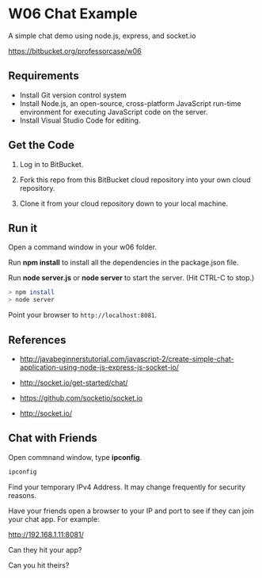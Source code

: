 # W06 Chat Example

A simple chat demo using node.js, express, and socket.io

https://bitbucket.org/professorcase/w06

## Requirements

- Install Git version control system
- Install Node.js, an open-source, cross-platform JavaScript run-time environment for executing JavaScript code on the server. 
- Install Visual Studio Code for editing. 

## Get the Code

1. Log in to BitBucket. 

2. Fork this repo from this BitBucket cloud repository into your own cloud repository.

3. Clone it from your cloud repository down to your local machine. 

## Run it

Open a command window in your w06 folder.

Run **npm install** to install all the dependencies in the package.json file.

Run **node server.js** or **node server** to start the server.  (Hit CTRL-C to stop.)

```Bash
> npm install
> node server
```

Point your browser to `http://localhost:8081`.

## References

- http://javabeginnerstutorial.com/javascript-2/create-simple-chat-application-using-node-js-express-js-socket-io/

- http://socket.io/get-started/chat/

- https://github.com/socketio/socket.io

- http://socket.io/

## Chat with Friends

Open commnand window, type **ipconfig**. 

```PowerShell
ipconfig
```

Find your temporary IPv4 Address. It may change frequently for security reasons. 

Have your friends open a browser to your IP and port to see if they can join your chat app. For example: 

   http://192.168.1.11:8081/

   Can they hit your app?

   Can you hit theirs?